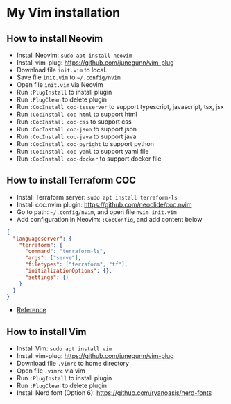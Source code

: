 # My Vim installation

## How to install Neovim

-   Install Neovim: `sudo apt install neovim`
-   Install vim-plug: https://github.com/junegunn/vim-plug
-   Download file `init.vim` to local.
-   Save file `init.vim` to `~/.config/nvim`
-   Open file `init.vim` via Neovim
-   Run `:PlugInstall` to install plugin
-   Run `:PlugClean` to delete plugin
-	Run `:CocInstall coc-tssserver` to support typescript, javascript, tsx, jsx
-	Run `:CocInstall coc-html` to support html
-	Run `:CocInstall coc-css` to support css
-	Run `:CocInstall coc-json` to support json
-	Run `:CocInstall coc-java` to support java
-	Run `:CocInstall coc-pyright` to support python
-	Run `:CocInstall coc-yaml` to support yaml file
-	Run `:CocInstall coc-docker` to support docker file

## How to install Terraform COC
- Install Terraform server: `sudo apt install terraform-ls`
- Install coc.nvim plugin: https://github.com/neoclide/coc.nvim
- Go to path: `~/.config/nvim`, and open file `nvim init.vim`
- Add configuration in Neovim: `:CocConfig`, and add content below
```json
{
  "languageserver": {
    "terraform": {
      "command": "terraform-ls",
      "args": ["serve"],
      "filetypes": ["terraform", "tf"],
      "initializationOptions": {},
      "settings": {}
    }
  }
}
```
- [Reference](https://github.com/hashicorp/terraform-ls/blob/main/docs/USAGE.md#vim--neovim)


## How to install Vim

-   Install Vim: `sudo apt install vim`
-   Install vim-plug: https://github.com/junegunn/vim-plug
-   Download file `.vimrc` to home directory
-   Open file `.vimrc` via vim
-   Run `:PlugInstall` to install plugin
-   Run `:PlugClean` to delete plugin
-   Install Nerd font (Option 6): https://github.com/ryanoasis/nerd-fonts 


